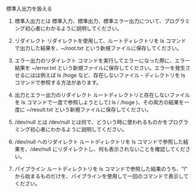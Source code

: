 標準入出力を扱える

1. 標準入出力とは
   標準入力、標準出力、標準エラー出力について、プログラミング初心者にわかるように説明してください。

2. リダイレクト
   リダイレクトを使用して、ルートディレクトリを ls コマンドで出力した結果を、~/root.txt という新規ファイルに保存してください。

3. エラー出力のリダイレクト
   コマンドを実行してエラーになった際に、エラー結果を ~/error.txt という新規ファイルに保存してください。エラーを発生させるにはは例えば ls /hoge など、存在しないファイル・ディレクトリを ls コマンドで参照する方法があります。

4. 出力とエラー出力のリダイレクト
   ルートディレクトリと存在しないファイルを ls コマンドで一度で参照しようとして( ls / /hoge )、その両方の結果を一度に ~/result.txt という新規ファイルに保存してください。

5. /dev/null とは
   /dev/null とは何で、どういう時に使われるものかをプログラミング初心者にわかるように説明してください。

6. /dev/null へのリダイレクト
   ルートディレクトリを ls コマンドで参照した結果を、/dev/null にリダイレクトし、何も表示されないことを確認してください。

7. パイプライン
   ルートディレクトリを ls コマンドで参照した結果のうち、"l" から始まるものだけを、パイプラインを使用して一回のコマンドで表示してください。

